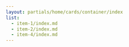 ```yaml
---
layout: partials/home/cards/container/index
list:
  - item-1/index.md
  - item-2/index.md
  - item-4/index.md
---
```

